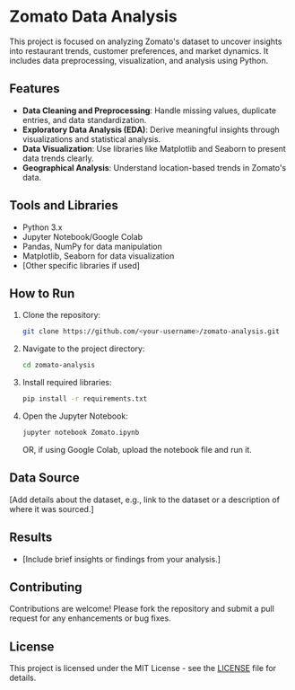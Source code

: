 # Zomato Data Analysis

This project is focused on analyzing Zomato's dataset to uncover insights into restaurant trends, customer preferences, and market dynamics. It includes data preprocessing, visualization, and analysis using Python.

## Features
- **Data Cleaning and Preprocessing**: Handle missing values, duplicate entries, and data standardization.
- **Exploratory Data Analysis (EDA)**: Derive meaningful insights through visualizations and statistical analysis.
- **Data Visualization**: Use libraries like Matplotlib and Seaborn to present data trends clearly.
- **Geographical Analysis**: Understand location-based trends in Zomato's data.

## Tools and Libraries
- Python 3.x
- Jupyter Notebook/Google Colab
- Pandas, NumPy for data manipulation
- Matplotlib, Seaborn for data visualization
- [Other specific libraries if used]

## How to Run
1. Clone the repository:
   ```bash
   git clone https://github.com/<your-username>/zomato-analysis.git
   ```
2. Navigate to the project directory:
   ```bash
   cd zomato-analysis
   ```
3. Install required libraries:
   ```bash
   pip install -r requirements.txt
   ```
4. Open the Jupyter Notebook:
   ```bash
   jupyter notebook Zomato.ipynb
   ```
   OR, if using Google Colab, upload the notebook file and run it.

## Data Source
[Add details about the dataset, e.g., link to the dataset or a description of where it was sourced.]

## Results
- [Include brief insights or findings from your analysis.]

## Contributing
Contributions are welcome! Please fork the repository and submit a pull request for any enhancements or bug fixes.

## License
This project is licensed under the MIT License - see the [LICENSE](LICENSE) file for details.

